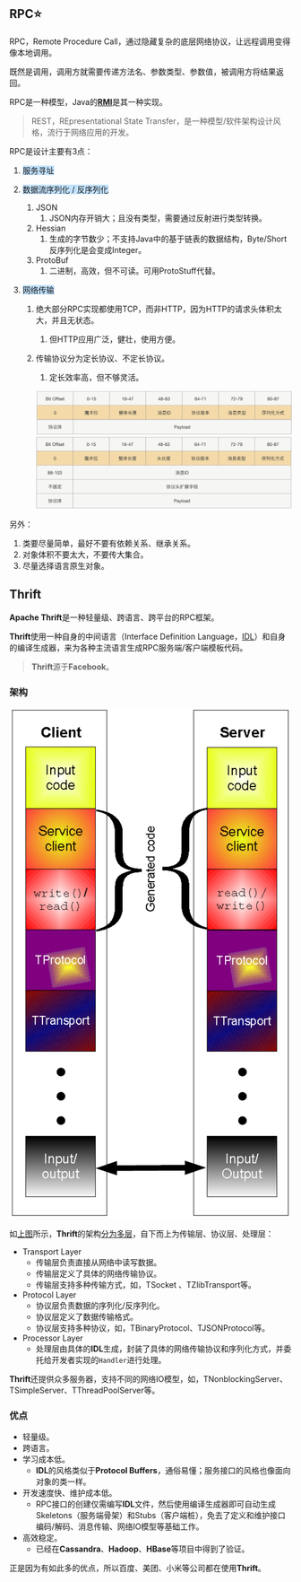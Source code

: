 ## RPC⭐

RPC，Remote Procedure Call，通过隐藏复杂的底层网络协议，让远程调用变得像本地调用。

既然是调用，调用方就需要传递方法名、参数类型、参数值，被调用方将结果返回。

RPC是一种模型，Java的[**RMI**](https://www.liaoxuefeng.com/wiki/1252599548343744/1323711850348577)是其一种实现。

> REST，REpresentational State Transfer，是一种模型/软件架构设计风格，流行于网络应用的开发。

RPC是设计主要有3点：

1. <span style=background:#c2e2ff>服务寻址</span>

2. <span style=background:#c2e2ff>数据流序列化 / 反序列化</span>

   1. JSON
      1. JSON内存开销大；且没有类型，需要通过反射进行类型转换。
   2. Hessian
      1. 生成的字节数少；不支持Java中的基于链表的数据结构，Byte/Short反序列化是会变成Integer。
   3. ProtoBuf
      1. 二进制，高效，但不可读。可用ProtoStuff代替。

3. <span style=background:#c2e2ff>网络传输</span>

   1. 绝大部分RPC实现都使用TCP，而非HTTP，因为HTTP的请求头体积太大，并且无状态。

      1. 但HTTP应用广泛，健壮，使用方便。

   2. 传输协议分为定长协议、不定长协议。
   
      1. 定长效率高，但不够灵活。
   
      ![](../images/6/protocol_length_fixed.png)![](../images/6/protocol_length_indefinite.png)

另外：

1. 类要尽量简单，最好不要有依赖关系、继承关系。
2. 对象体积不要太大，不要传大集合。
3. 尽量选择语言原生对象。



## Thrift

**Apache Thrift**是一种轻量级、跨语言、跨平台的RPC框架。

**Thrift**使用一种自身的中间语言（Interface Definition Language，[IDL](https://blog.csdn.net/weixin_44240370/article/details/105930905)）和自身的编译生成器，来为各种主流语言生成RPC服务端/客户端模板代码。

> **Thrift**源于**Facebook**。

### 架构

![](../images/6/thrift_architecture.png)

如[上图](https://zh.wikipedia.org/wiki/Thrift)所示，**Thrift**的架构[分为多层](https://blog.csdn.net/baidu_22254181/article/details/82814489)，自下而上为传输层、协议层、处理层：

- Transport Layer
  - 传输层负责直接从网络中读写数据。
  - 传输层定义了具体的网络传输协议。
  - 传输层支持多种传输方式，如，TSocket 、TZlibTransport等。
- Protocol Layer
  - 协议层负责数据的序列化/反序列化。
  - 协议层定义了数据传输格式。
  - 协议层支持多种协议，如，TBinaryProtocol、TJSONProtocol等。
- Processor Layer
  - 处理层由具体的**IDL**生成，封装了具体的网络传输协议和序列化方式，并委托给开发者实现的`Handler`进行处理。

**Thrift**还提供众多服务器，支持不同的网络IO模型，如，TNonblockingServer、TSimpleServer、TThreadPoolServer等。

### 优点

- 轻量级。
- 跨语言。
- 学习成本低。
  - **IDL**的风格类似于**Protocol Buffers**，通俗易懂；服务接口的风格也像面向对象的类一样。
- 开发速度快、维护成本低。
  - RPC接口的创建仅需编写**IDL**文件，然后使用编译生成器即可自动生成Skeletons（服务端骨架）和Stubs（客户端桩），免去了定义和维护接口编码/解码、消息传输、网络IO模型等基础工作。
- 高效稳定。
  - 已经在**Cassandra**、**Hadoop**、**HBase**等项目中得到了验证。

正是因为有如此多的优点，所以百度、美团、小米等公司都在使用**Thrift**。

